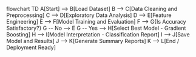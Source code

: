 flowchart TD
    A[Start] --> B[Load Dataset]
    B --> C[Data Cleaning and Preprocessing]
    C --> D[Exploratory Data Analysis]
    D --> E[Feature Engineering]
    E --> F[Model Training and Evaluation]
    F --> G{Is Accuracy Satisfactory?}
    G -- No --> E
    G -- Yes --> H[Select Best Model - Gradient Boosting]
    H --> I[Model Interpretation - Classification Report]
    I --> J[Save Model and Results]
    J --> K[Generate Summary Reports]
    K --> L[End / Deployment Ready]
